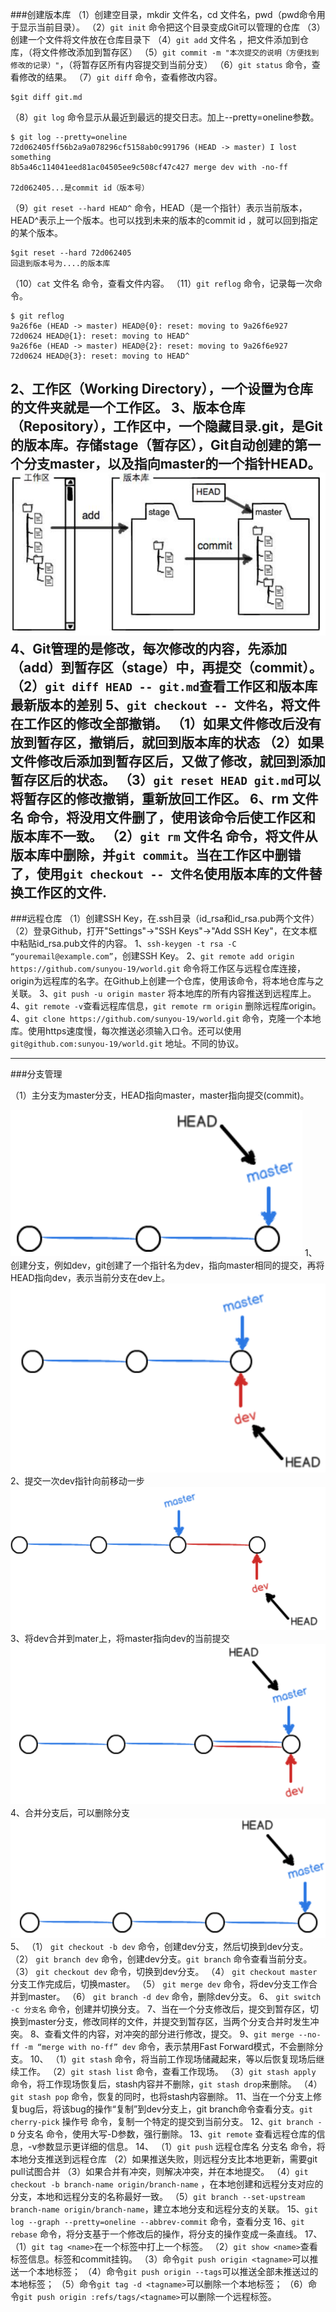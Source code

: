 ###创建版本库
（1）创建空目录，mkdir 文件名，cd 文件名，pwd（pwd命令用于显示当前目录）。
（2）`git init` 命令把这个目录变成Git可以管理的仓库
（3）创建一个文件将文件放在仓库目录下
（4）`git add` 文件名 ，把文件添加到仓库，（将文件修改添加到暂存区）
（5）`git commit -m "本次提交的说明（方便找到修改的记录）"`，（将暂存区所有内容提交到当前分支）
（6）`git status` 命令，查看修改的结果。
（7）`git diff` 命令，查看修改内容。
```
$git diff git.md 
```
（8）`git log` 命令显示从最近到最远的提交日志。加上--pretty=oneline参数。
```
$ git log --pretty=oneline
72d062405ff56b2a9a078296cf5158ab0c991796 (HEAD -> master) I lost something
8b5a46c114041eed81ac04505ee9c508cf47c427 merge dev with -no-ff

72d062405...是commit id（版本号）
```
（9）`git reset --hard HEAD^` 命令，HEAD（是一个指针）表示当前版本，HEAD^表示上一个版本。也可以找到未来的版本的commit id ，就可以回到指定的某个版本。
```
$git reset --hard 72d062405
回退到版本号为....的版本库
```
（10）`cat` 文件名 命令，查看文件内容。
（11）`git reflog` 命令，记录每一次命令。
```
$ git reflog
9a26f6e (HEAD -> master) HEAD@{0}: reset: moving to 9a26f6e927
72d0624 HEAD@{1}: reset: moving to HEAD^
9a26f6e (HEAD -> master) HEAD@{2}: reset: moving to 9a26f6e927
72d0624 HEAD@{3}: reset: moving to HEAD^
```
2、工作区（Working Directory），一个设置为仓库的文件夹就是一个工作区。
3、版本仓库（Repository），工作区中，一个隐藏目录.git，是Git的版本库。存储stage（暂存区），Git自动创建的第一个分支master，以及指向master的一个指针HEAD。
 ![版本仓库](./images/git_master.png)
4、Git管理的是修改，每次修改的内容，先添加（add）到暂存区（stage）中，再提交（commit）。
（2）`git diff HEAD -- git.md`查看工作区和版本库最新版本的差别
5、`git checkout -- 文件名`，将文件在工作区的修改全部撤销。
（1）如果文件修改后没有放到暂存区，撤销后，就回到版本库的状态
（2）如果文件修改后添加到暂存区后，又做了修改，就回到添加暂存区后的状态。
（3）`git reset HEAD git.md`可以将暂存区的修改撤销，重新放回工作区。
6、rm 文件名 命令，将没用文件删了，使用该命令后使工作区和版本库不一致。
（2）`git rm` 文件名 命令，将文件从版本库中删除，并`git commit`。当在工作区中删错了，使用`git checkout -- 文件名`使用版本库的文件替换工作区的文件.
---
###远程仓库
（1）创建SSH Key，在.ssh目录（id_rsa和id_rsa.pub两个文件）
（2）登录Github，打开"Settings"->"SSH Keys"->"Add SSH Key"，在文本框中粘贴id_rsa.pub文件的内容。
1、`ssh-keygen -t rsa -C “youremail@example.com”`，创建SSH Key。
2、`git remote add origin https://github.com/sunyou-19/world.git`  命令将工作区与远程仓库连接，origin为远程库的名字。在Github上创建一个仓库，使用该命令，将本地仓库与之关联。
3、`git push -u origin master` 将本地库的所有内容推送到远程库上。
4、`git remote -v`查看远程库信息，`git remote rm origin` 删除远程库origin。
4、`git clone https://github.com/sunyou-19/world.git` 命令，克隆一个本地库。使用https速度慢，每次推送必须输入口令。还可以使用`git@github.com:sunyou-19/world.git` 地址。不同的协议。

---
###分支管理


（1）主分支为master分支，HEAD指向master，master指向提交(commit)。


![](./images/git_branch.png)
1、创建分支，例如dev，git创建了一个指针名为dev，指向master相同的提交，再将HEAD指向dev，表示当前分支在dev上。
![](./images/git_branch1.png)
2、提交一次dev指针向前移动一步
![](./images/git_branch2.png)
3、将dev合并到mater上，将master指向dev的当前提交
![](./images/git_branch3.png)
4、合并分支后，可以删除分支
![](./images/git_branch4.png)
5、
（1） `git checkout -b dev` 命令，创建dev分支，然后切换到dev分支。
（2） `git branch dev` 命令，创建dev分支。`git branch` 命令查看当前分支。
（3） `git checkout dev` 命令，切换到dev分支。
（4） `git checkout master` 分支工作完成后，切换master。
（5） `git merge dev` 命令，将dev分支工作合并到master。
（6） `git branch -d dev` 命令，删除dev分支。
6、 `git switch -c 分支名` 命令，创建并切换分支。
7、当在一个分支修改后，提交到暂存区，切换到master分支，修改同样的文件，并提交到暂存区，当两个分支合并时发生冲突。
8、查看文件的内容，对冲突的部分进行修改，提交。
9、`git merge --no-ff -m “merge with no-ff” dev` 命令，表示禁用Fast Forward模式，不会删除分支。
10、
（1）`git stash` 命令，将当前工作现场储藏起来，等以后恢复现场后继续工作。
（2）`git stash list` 命令，查看工作现场。
（3）`git stash apply` 命令，将工作现场恢复后，stash内容并不删除，`git stash drop`来删除。
（4）`git stash pop` 命令，恢复的同时，也将stash内容删除。
11、当在一个分支上修复bug后，将该bug的操作“复制”到dev分支上，git branch命令查看分支。`git cherry-pick` 操作号 命令，复制一个特定的提交到当前分支。
12、`git branch -D` 分支名 命令，使用大写-D参数，强行删除。
13、`git remote` 查看远程仓库的信息，-v参数显示更详细的信息。
14、
（1）`git push` 远程仓库名 分支名 命令，将本地分支推送到远程仓库
（2）如果推送失败，则远程分支比本地更新，需要git pull试图合并
（3）如果合并有冲突，则解决冲突，并在本地提交。
（4）`git checkout -b branch-name origin/branch-name` ，在本地创建和远程分支对应的分支，本地和远程分支的名称最好一致。
（5）`git branch --set-upstream branch-name origin/branch-name`，建立本地分支和远程分支的关联。
15、`git log --graph --pretty=oneline --abbrev-commit` 命令，查看分支
16、`git rebase` 命令，将分支基于一个修改后的操作，将分支的操作变成一条直线。
17、
（1）`git tag <name>`在一个标签中打上一个标签。
（2）`git show <name>`查看标签信息。标签和commit挂钩。
（3）命令`git push origin <tagname>`可以推送一个本地标签；
（4）命令`git push origin --tags`可以推送全部未推送过的本地标签；
（5）命令`git tag -d <tagname>`可以删除一个本地标签；
（6）命令`git push origin :refs/tags/<tagname>`可以删除一个远程标签。
